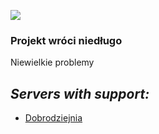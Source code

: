 ![](https://cdn.discordapp.com/attachments/901198788486631514/901198845852131448/Global-Boost.png)

### Projekt wróci niedługo
Niewielkie problemy

## ***Servers with support:***
- [Dobrodziejnia](https://discord.gg/tDdgaJJ)
